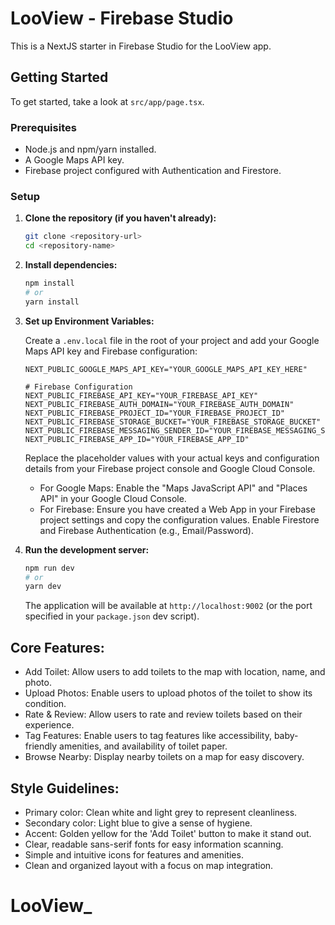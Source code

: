 
# LooView - Firebase Studio

This is a NextJS starter in Firebase Studio for the LooView app.

## Getting Started

To get started, take a look at `src/app/page.tsx`.

### Prerequisites

- Node.js and npm/yarn installed.
- A Google Maps API key.
- Firebase project configured with Authentication and Firestore.

### Setup

1.  **Clone the repository (if you haven't already):**
    ```bash
    git clone <repository-url>
    cd <repository-name>
    ```

2.  **Install dependencies:**
    ```bash
    npm install
    # or
    yarn install
    ```

3.  **Set up Environment Variables:**

    Create a `.env.local` file in the root of your project and add your Google Maps API key and Firebase configuration:

    ```env
    NEXT_PUBLIC_GOOGLE_MAPS_API_KEY="YOUR_GOOGLE_MAPS_API_KEY_HERE"

    # Firebase Configuration
    NEXT_PUBLIC_FIREBASE_API_KEY="YOUR_FIREBASE_API_KEY"
    NEXT_PUBLIC_FIREBASE_AUTH_DOMAIN="YOUR_FIREBASE_AUTH_DOMAIN"
    NEXT_PUBLIC_FIREBASE_PROJECT_ID="YOUR_FIREBASE_PROJECT_ID"
    NEXT_PUBLIC_FIREBASE_STORAGE_BUCKET="YOUR_FIREBASE_STORAGE_BUCKET"
    NEXT_PUBLIC_FIREBASE_MESSAGING_SENDER_ID="YOUR_FIREBASE_MESSAGING_SENDER_ID"
    NEXT_PUBLIC_FIREBASE_APP_ID="YOUR_FIREBASE_APP_ID"
    ```
    Replace the placeholder values with your actual keys and configuration details from your Firebase project console and Google Cloud Console.
    - For Google Maps: Enable the "Maps JavaScript API" and "Places API" in your Google Cloud Console.
    - For Firebase: Ensure you have created a Web App in your Firebase project settings and copy the configuration values. Enable Firestore and Firebase Authentication (e.g., Email/Password).

4.  **Run the development server:**
    ```bash
    npm run dev
    # or
    yarn dev
    ```
    The application will be available at `http://localhost:9002` (or the port specified in your `package.json` dev script).

## Core Features:

- Add Toilet: Allow users to add toilets to the map with location, name, and photo.
- Upload Photos: Enable users to upload photos of the toilet to show its condition.
- Rate & Review: Allow users to rate and review toilets based on their experience.
- Tag Features: Enable users to tag features like accessibility, baby-friendly amenities, and availability of toilet paper.
- Browse Nearby: Display nearby toilets on a map for easy discovery.

## Style Guidelines:

- Primary color: Clean white and light grey to represent cleanliness.
- Secondary color: Light blue to give a sense of hygiene.
- Accent: Golden yellow for the 'Add Toilet' button to make it stand out.
- Clear, readable sans-serif fonts for easy information scanning.
- Simple and intuitive icons for features and amenities.
- Clean and organized layout with a focus on map integration.

# LooView_
